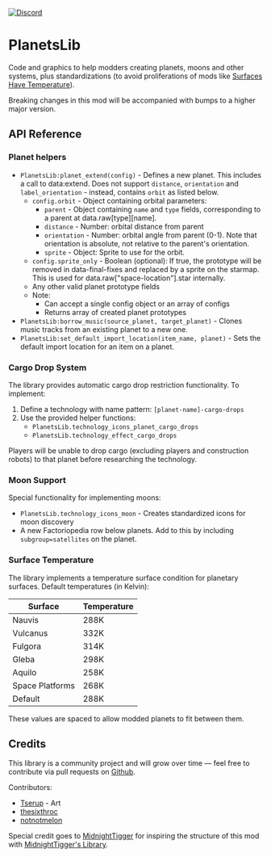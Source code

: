 [![Discord](https://img.shields.io/badge/Discord-7289DA?style=for-the-badge)](https://discord.gg/VuVhYUBbWE)

# PlanetsLib

Code and graphics to help modders creating planets, moons and other systems, plus standardizations (to avoid proliferations of mods like [Surfaces Have Temperature](https://mods.factorio.com/mod/Surfaces-Have-Temperature)).

Breaking changes in this mod will be accompanied with bumps to a higher major version.

## API Reference

### Planet helpers

* `PlanetsLib:planet_extend(config)` - Defines a new planet. This includes a call to data:extend. Does not support `distance`, `orientation` and `label_orientation` - instead, contains `orbit` as listed below.
  * `config.orbit` - Object containing orbital parameters:
    * `parent` - Object containing `name` and `type` fields, corresponding to a parent at data.raw\[type]\[name].
    * `distance` - Number: orbital distance from parent
    * `orientation` - Number: orbital angle from parent (0-1). Note that orientation is absolute, not relative to the parent's orientation.
    * `sprite` - Object: Sprite to use for the orbit.
  * `config.sprite_only` - Boolean (optional): If true, the prototype will be removed in data-final-fixes and replaced by a sprite on the starmap. This is used for data.raw["space-location"].star internally.
  * Any other valid planet prototype fields
  * Note:
    * Can accept a single config object or an array of configs
    * Returns array of created planet prototypes
* `PlanetsLib:borrow_music(source_planet, target_planet)` - Clones music tracks from an existing planet to a new one.
* `PlanetsLib:set_default_import_location(item_name, planet)` - Sets the default import location for an item on a planet.

### Cargo Drop System

The library provides automatic cargo drop restriction functionality. To implement:

1. Define a technology with name pattern: `[planet-name]-cargo-drops`
2. Use the provided helper functions:
   * `PlanetsLib.technology_icons_planet_cargo_drops`
   * `PlanetsLib.technology_effect_cargo_drops`

Players will be unable to drop cargo (excluding players and construction robots) to that planet before researching the technology.

### Moon Support

Special functionality for implementing moons:

* `PlanetsLib.technology_icons_moon` - Creates standardized icons for moon discovery
* A new Factoriopedia row below planets. Add to this by including `subgroup=satellites` on the planet.

### Surface Temperature

The library implements a temperature surface condition for planetary surfaces. Default temperatures (in Kelvin):

| Surface         | Temperature |
| --------------- | ----------- |
| Nauvis          | 288K        |
| Vulcanus        | 332K        |
| Fulgora         | 314K        |
| Gleba           | 298K        |
| Aquilo          | 258K        |
| Space Platforms | 268K        |
| Default         | 288K        |

These values are spaced to allow modded planets to fit between them.

## Credits

This library is a community project and will grow over time — feel free to contribute via pull requests on [Github](https://github.com/danielmartin0/PlanetsLib).

Contributors:

* [Tserup](https://mods.factorio.com/user/Tserup) - Art
* [thesixthroc](https://mods.factorio.com/user/thesixthroc)
* [notnotmelon](https://mods.factorio.com/user/notnotmelon)

Special credit goes to [MidnightTigger](https://mods.factorio.com/user/Midnighttigger) for inspiring the structure of this mod with [MidnightTigger's Library](https://mods.factorio.com/mod/MT-lib).